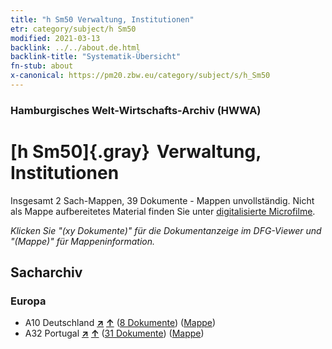 ```yaml
---
title: "h Sm50 Verwaltung, Institutionen"
etr: category/subject/h Sm50
modified: 2021-03-13
backlink: ../../about.de.html
backlink-title: "Systematik-Übersicht"
fn-stub: about
x-canonical: https://pm20.zbw.eu/category/subject/s/h_Sm50
---
```


### Hamburgisches Welt-Wirtschafts-Archiv (HWWA)
# [h Sm50]{.gray}&#8201; Verwaltung, Institutionen&#160; 




Insgesamt 2 Sach-Mappen, 39 Dokumente - Mappen unvollständig.
Nicht als Mappe aufbereitetes Material finden Sie unter [digitalisierte Microfilme](/film/h1_sh.de.html).

_Klicken Sie "(xy Dokumente)" für die Dokumentanzeige im DFG-Viewer und "(Mappe)" für Mappeninformation._

## Sacharchiv




### Europa

- A10 Deutschland [**&nearr;**](../../../geo/i/126128/about.de.html "Deutschland (alle Mappen)") [**&uarr;**](../../../geo/about.de.html#A10 "Ländersystematik") (<a href="https://pm20.zbw.eu/dfgview/sh/126128,205740" title="über: Deutschland : Verwaltung, Institutionen" target="_blank">8 Dokumente</a>) ([Mappe](../../../../folder/sh/1261xx/126128/2057xx/205740/about.de.html))
- A32 Portugal [**&nearr;**](../../../geo/i/140987/about.de.html "Portugal (alle Mappen)") [**&uarr;**](../../../geo/about.de.html#A32 "Ländersystematik") (<a href="https://pm20.zbw.eu/dfgview/sh/140987,205740" title="über: Portugal : Verwaltung, Institutionen" target="_blank">31 Dokumente</a>) ([Mappe](../../../../folder/sh/1409xx/140987/2057xx/205740/about.de.html))



